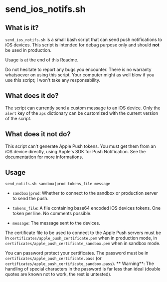 # send_ios_notifs.sh #

## What is it? ##

`send_ios_notifs.sh` is a small bash script that can send push notifications to iOS devices. This script is intended for debug purpose only and should **not** be used in production.

Usage is at the end of this Readme.

Do not hesitate to report any bugs you encounter. There is no warranty whatsoever on using this script. Your computer might as well blow if you use this script; I won't take any responsability.

## What does it do? ##

The script can currently send a custom message to an iOS device. Only the `alert` key of the `aps` dictionary can be customized with the current version of the script.

## What does it **not** do? ##

This script can't generate Apple Push tokens. You must get them from an iOS device directly, using Apple's SDK for Push Notification. See the documentation for more informations.

## Usage ##

```
send_notifs.sh sandbox|prod tokens_file message
```

  * `sandbox|prod`: Whether to connect to the sandbox or production server to send the push.

  * `tokens_file`: A file containing base64 encoded iOS devices tokens. One token per line. No comments possible.

  * `message`: The message sent to the devices.

The certificate file to be used to connect to the Apple Push servers must be in `certificates/apple_push_certificate.pem` when in production mode, in `certificates/apple_push_certificate_sandbox.pem` when in sandbox mode.

You can password protect your certificates. The password must be in `certificates/apple_push_certificate.pass` (or `certificates/apple_push_certificate_sandbox.pass`). ** Warning**: The handling of special characters in the password is far less than ideal (double quotes are known not to work, the rest is untested).

